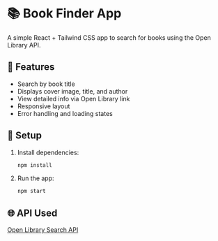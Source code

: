 # 📚 Book Finder App

A simple React + Tailwind CSS app to search for books using the Open Library API.

## 🚀 Features
- Search by book title
- Displays cover image, title, and author
- View detailed info via Open Library link
- Responsive layout
- Error handling and loading states

## 🧩 Setup
1. Install dependencies:
   ```bash
   npm install
   ```
2. Run the app:
   ```bash
   npm start
   ```

## 🌐 API Used
[Open Library Search API](https://openlibrary.org/dev/docs/api/search)
